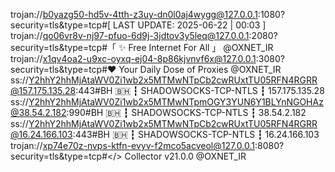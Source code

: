 trojan://b0yazg50-hd5v-4tth-z3uy-dn0l0aj4wygg@127.0.0.1:1080?security=tls&type=tcp#[ LAST UPDATE: 2025-06-22 | 00:03 ]
trojan://qo06vr8v-nj97-pfuo-6d9j-3jdtov3y5leq@127.0.0.1:2080?security=tls&type=tcp#「 ✨ Free Internet For All 」 @OXNET_IR
trojan://x1qv4oa2-u9xc-oyxq-ej04-8p86kjvnvf6x@127.0.0.1:3080?security=tls&type=tcp#❤️ Your Daily Dose of Proxies @OXNET_IR
ss://Y2hhY2hhMjAtaWV0Zi1wb2x5MTMwNTpCb2cwRUxtTU05RFN4RGRR@157.175.135.28:443#BH 🇧🇭 ┇ SHADOWSOCKS-TCP-NTLS ┇ 157.175.135.28
ss://Y2hhY2hhMjAtaWV0Zi1wb2x5MTMwNTpmOGY3YUN6Y1BLYnNGOHAz@38.54.2.182:990#BH 🇧🇭 ┇ SHADOWSOCKS-TCP-NTLS ┇ 38.54.2.182
ss://Y2hhY2hhMjAtaWV0Zi1wb2x5MTMwNTpCb2cwRUxtTU05RFN4RGRR@16.24.166.103:443#BH 🇧🇭 ┇ SHADOWSOCKS-TCP-NTLS ┇ 16.24.166.103
trojan://xp74e70z-nvps-ktfn-evyv-f2mco5acveol@127.0.0.1:8080?security=tls&type=tcp#</> Collector v21.0.0 @OXNET_IR